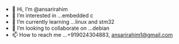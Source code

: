 - 👋 Hi, I’m @ansarirahim
- 👀 I’m interested in ...embedded c
- 🌱 I’m currently learning ...linux and stm32
- 💞️ I’m looking to collaborate on ...debian
- 📫 How to reach me ...+919024304883, ansarirahim1@gmail.com

<!---
ansarirahim/ansarirahim is a ✨ special ✨ repository because its `README.md` (this file) appears on your GitHub profile.
You can click the Preview link to take a look at your changes.
--->
